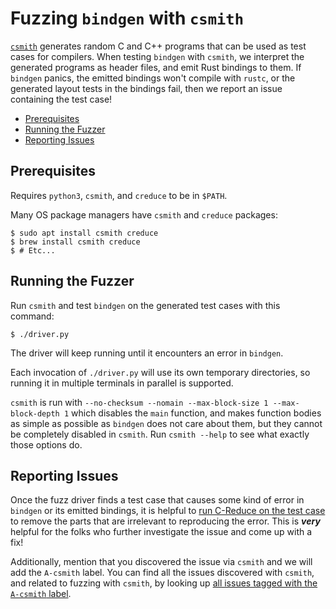 # Fuzzing `bindgen` with `csmith`

[`csmith`][csmith] generates random C and C++ programs that can be used as test
cases for compilers. When testing `bindgen` with `csmith`, we interpret the
generated programs as header files, and emit Rust bindings to them. If `bindgen`
panics, the emitted bindings won't compile with `rustc`, or the generated layout
tests in the bindings fail, then we report an issue containing the test case!

<!-- START doctoc generated TOC please keep comment here to allow auto update -->
<!-- DON'T EDIT THIS SECTION, INSTEAD RE-RUN doctoc TO UPDATE -->


- [Prerequisites](#prerequisites)
- [Running the Fuzzer](#running-the-fuzzer)
- [Reporting Issues](#reporting-issues)

<!-- END doctoc generated TOC please keep comment here to allow auto update -->

## Prerequisites

Requires `python3`, `csmith`, and `creduce` to be in `$PATH`.

Many OS package managers have `csmith` and `creduce` packages:

```
$ sudo apt install csmith creduce
$ brew install csmith creduce
$ # Etc...
```

## Running the Fuzzer

Run `csmith` and test `bindgen` on the generated test cases with this command:

```
$ ./driver.py
```

The driver will keep running until it encounters an error in `bindgen`.

Each invocation of `./driver.py` will use its own temporary directories, so
running it in multiple terminals in parallel is supported.

`csmith` is run with `--no-checksum --nomain --max-block-size 1
--max-block-depth 1` which disables the `main` function, and makes function
bodies as simple as possible as `bindgen` does not care about them, but they
cannot be completely disabled in `csmith`. Run `csmith --help` to see what
exactly those options do.

## Reporting Issues

Once the fuzz driver finds a test case that causes some kind of error in
`bindgen` or its emitted bindings, it is helpful to
[run C-Reduce on the test case][creducing] to remove the parts that are
irrelevant to reproducing the error. This is ***very*** helpful for the folks
who further investigate the issue and come up with a fix!

Additionally, mention that you discovered the issue via `csmith` and we will add
the `A-csmith` label. You can find all the issues discovered with `csmith`, and
related to fuzzing with `csmith`, by looking up
[all issues tagged with the `A-csmith` label][csmith-issues].

[csmith]: https://github.com/csmith-project/csmith
[creducing]: ../CONTRIBUTING.md#using-creduce-to-minimize-test-cases
[csmith-issues]: https://github.com/rust-lang-nursery/rust-bindgen/issues?q=label%3AA-csmith
